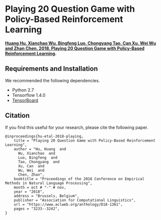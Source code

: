 # Playing 20 Question Game with Policy-Based Reinforcement Learning

**[Huang Hu, Xianchao Wu, Bingfeng Luo, Chongyang Tao, Can Xu, Wei Wu and Zhan Chen. 2018. Playing 20 Question Game with Policy-Based Reinforcement Learning](https://www.aclweb.org/anthology/D18-1361).**

## Requirements and Installation
We recommended the following dependencies.

* Python 2.7
* Tensorflow 1.4.0
* [TensorBoard](https://github.com/TeamHG-Memex/tensorboard_logger)

## Citation

If you find this useful for your research, please cite the following paper.

```
@inproceedings{hu-etal-2018-playing,
    title = "Playing 20 Question Game with Policy-Based Reinforcement Learning",
    author = "Hu, Huang  and
      Wu, Xianchao  and
      Luo, Bingfeng  and
      Tao, Chongyang  and
      Xu, Can  and
      Wu, Wei  and
      Chen, Zhan",
    booktitle = "Proceedings of the 2018 Conference on Empirical Methods in Natural Language Processing",
    month = oct # "-" # nov,
    year = "2018",
    address = "Brussels, Belgium",
    publisher = "Association for Computational Linguistics",
    url = "https://www.aclweb.org/anthology/D18-1361",
    pages = "3233--3242",
}
```
